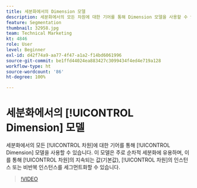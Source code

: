 ```yaml
---
title: 세분화에서의 Dimension 모델
description: 세분화에서의 모든 차원에 대한 기어를 통해 Dimension 모델을 사용할 수 있습니다. 이 모델은 주로 순차적 세분화에 유용하며, 이를 통해 차원의 지속되는 값(기본값), 차원의 인스턴스 또는 비반복 인스턴스를 세그먼트화할 수 있습니다.
feature: Segmentation
thumbnail: 32958.jpg
team: Technical Marketing
kt: 4846
role: User
level: Beginner
exl-id: d42f74a9-aa77-4f47-a1a2-f14bd6061996
source-git-commit: be1ffd44024ea883427c3099434f4ed4e719a128
workflow-type: ht
source-wordcount: '86'
ht-degree: 100%

---
```


# 세분화에서의 [!UICONTROL Dimension] 모델

세분화에서의 모든 [!UICONTROL 차원]에 대한 기어를 통해 [!UICONTROL Dimension] 모델을 사용할 수 있습니다. 이 모델은 주로 순차적 세분화에 유용하며, 이를 통해 [!UICONTROL 차원]의 지속되는 값(기본값), [!UICONTROL 차원]의 인스턴스 또는 비반복 인스턴스를 세그먼트화할 수 있습니다.

>[!VIDEO](https://video.tv.adobe.com/v/32958/?quality=12)
